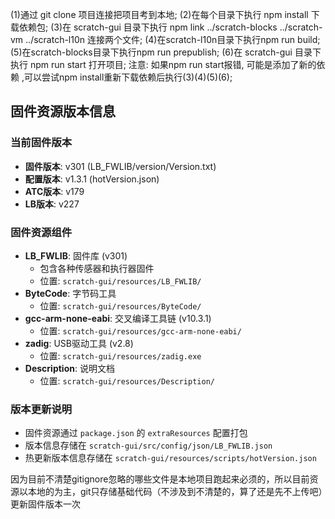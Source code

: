 (1)通过 git clone 项目连接把项目考到本地;
(2)在每个目录下执行 npm install 下载依赖包;
(3)在 scratch-gui 目录下执行 npm link ../scratch-blocks ../scratch-vm ../scratch-l10n 连接两个文件;
(4)在scratch-l10n目录下执行npm run build;
(5)在scratch-blocks目录下执行npm run prepublish;
(6)在 scratch-gui 目录下执行 npm run start 打开项目;
注意: 如果npm run start报错, 可能是添加了新的依赖  ,可以尝试npm install重新下载依赖后执行(3)(4)(5)(6);

## 固件资源版本信息

### 当前固件版本
- **固件版本**: v301 (LB_FWLIB/version/Version.txt)
- **配置版本**: v1.3.1 (hotVersion.json)
- **ATC版本**: v179
- **LB版本**: v227

### 固件资源组件
- **LB_FWLIB**: 固件库 (v301)
  - 包含各种传感器和执行器固件
  - 位置: `scratch-gui/resources/LB_FWLIB/`
- **ByteCode**: 字节码工具
  - 位置: `scratch-gui/resources/ByteCode/`
- **gcc-arm-none-eabi**: 交叉编译工具链 (v10.3.1)
  - 位置: `scratch-gui/resources/gcc-arm-none-eabi/`
- **zadig**: USB驱动工具 (v2.8)
  - 位置: `scratch-gui/resources/zadig.exe`
- **Description**: 说明文档
  - 位置: `scratch-gui/resources/Description/`

### 版本更新说明
- 固件资源通过 `package.json` 的 `extraResources` 配置打包
- 版本信息存储在 `scratch-gui/src/config/json/LB_FWLIB.json`
- 热更新版本信息存储在 `scratch-gui/resources/scripts/hotVersion.json`

因为目前不清楚gitignore忽略的哪些文件是本地项目跑起来必须的，所以目前资源以本地的为主，git只存储基础代码（不涉及到不清楚的，算了还是先不上传吧）更新固件版本一次